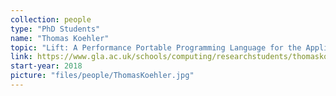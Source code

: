 ```yaml
---
collection: people
type: "PhD Students"
name: "Thomas Koehler"
topic: "Lift: A Performance Portable Programming Language for the Applications and Hardware of the Future"
link: https://www.gla.ac.uk/schools/computing/researchstudents/thomaskoehler/#/
start-year: 2018
picture: "files/people/ThomasKoehler.jpg"
---
```

